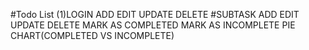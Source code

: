 #Todo List
  (1)LOGIN
  ADD
  EDIT
  UPDATE
  DELETE
  #SUBTASK
  ADD
  EDIT
  UPDATE
  DELETE
  MARK AS COMPLETED
  MARK AS INCOMPLETE
  PIE CHART(COMPLETED VS INCOMPLETE)
  
